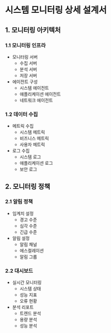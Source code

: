 # 시스템 모니터링 상세 설계서

## 1. 모니터링 아키텍처

### 1.1 모니터링 인프라
- 모니터링 서버
  - 수집 서버
  - 분석 서버
  - 저장 서버
- 에이전트 구성
  - 시스템 에이전트
  - 애플리케이션 에이전트
  - 네트워크 에이전트

### 1.2 데이터 수집
- 메트릭 수집
  - 시스템 메트릭
  - 비즈니스 메트릭
  - 사용자 메트릭
- 로그 수집
  - 시스템 로그
  - 애플리케이션 로그
  - 보안 로그

## 2. 모니터링 정책

### 2.1 알림 정책
- 임계치 설정
  - 경고 수준
  - 심각 수준
  - 긴급 수준
- 알림 설정
  - 알림 채널
  - 에스컬레이션
  - 알림 그룹

### 2.2 대시보드
- 실시간 모니터링
  - 시스템 상태
  - 성능 지표
  - 오류 현황
- 분석 리포트
  - 트렌드 분석
  - 용량 분석
  - 성능 분석 